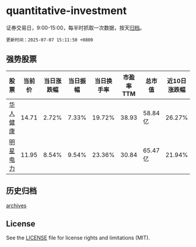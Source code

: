 # quantitative-investment

证券交易日，9:00-15:00，每半时抓取一次数据，按天[归档](archives)。

`更新时间：2025-07-07 15:11:50 +0800`

## 强势股票

|股票|当前价|当日涨跌幅|当日振幅|当日换手率|市盈率TTM|总市值|近10日涨跌幅|
|----|----|----|----|----|----|----|----|
|[华人健康](https://xueqiu.com/S/SZ301408)|14.71|2.72%|7.33%|19.72%|38.93|58.84亿|26.27%|
|[明星电力](https://xueqiu.com/S/SH600101)|11.95|8.54%|9.54%|23.36%|30.84|65.47亿|21.94%|

## 历史归档

[archives](archives)

## License

See the [LICENSE](LICENSE) file for license rights and limitations (MIT).